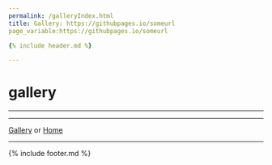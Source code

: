 ```yaml
---
permalink: /galleryIndex.html
title: Gallery: https://githubpages.io/someurl
page_variable:https://githubpages.io/someurl

{% include header.md %}

---
```

# gallery

----

----


[Gallery]( ./Index.html)
  or 
[Home]( ../)

----

{% include footer.md %}

